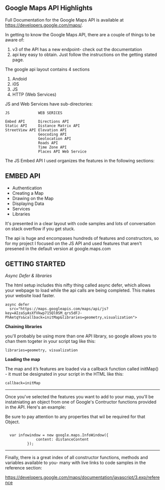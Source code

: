 Google Maps API Highlights
---------------------------

Full Documentation for the Google Maps API is  available at https://developers.google.com/maps/.

In getting to know the Google Maps API, there are a couple of things to be aware of:

1. v3 of the API has a new endpoint- check out the documentation
2. api key easy to obtain. Just follow the instructions on the getting stated page.


The google api layout contains 4 sections

1. Andoid
2. i0S
3. JS
4. HTTP (Web Services)

JS and Web Services have sub-directories:

    JS             WEB SERICES

    Embed API      Directions API
    Static API     Distance Matrix API
    StreetView API Elevation API
                   Geocoding API
                   Geolocation API
                   Roads API
                   Time Zone API
                   Places API Web Service

The JS Embed API I used organizes the features in the following sections:

EMBED API
--------------------
- Authentication
- Creating a Map
- Drawing on the Map
- Displaying Data
- Services
- Libraries

It's presented in a clear layout with code samples and lots of conversation on stack overflow if you get stuck.

The api is huge and encompases hundreds of features and constructors, so for my project I focused on the JS API and used features that aren't presened in the default version at google.maps.com

GETTING STARTED
----------------

*Async Defer & libraries*

The html setup includes this nifty thing called async defer, which allows your webpage to load while the api calls are being completed. This makes your website load faster.


  <pre><code>async defer
  src="https://maps.googleapis.com/maps/api/js?key=AIzaSyAsXfVkwp715Ql0SM_qrs5dFJ-PhAetqYs&callback=initMap&libraries=geometry,visualization"></code></pre>


**Chaining libraries**

you'll probably be using more than one API library, so google allows you to chan them togeter in your script tag like this:


<pre><code>libraries=geometry, visualization</code></pre>

**Loading the map**

The map and it’s features are loaded via a callback function called initMap() - it must be designated in your script in the HTML like this:


<pre><code>callback=initMap</code></pre>

------------------------------------------------------------------------

Once you've selected the features you want to add to your map, you'll be instatniating an object from one of Google's Contructor functions provided in the API. Here's an example:

Be sure to pay attention to any properties that wil be required for that Object.

<pre><code>
  var infowindow = new google.maps.InfoWindow({
              content: distanceContent
          });
</code></pre>

-------------------------------------------------------------------------
Finally, there is a great index of all constructor functions, methods and variables available to you- many with live links to code samples in the reference section:

https://developers.google.com/maps/documentation/javascript/3.exp/reference
